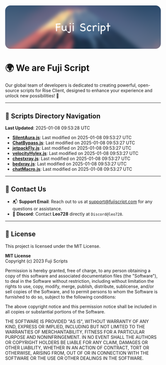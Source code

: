 ![Banner](.github/b.webp)

# 🌍 **We are Fuji Script**

Our global team of developers is dedicated to creating powerful, open-source scripts for Rise Client, designed to enhance your experience and unlock new possibilities! 🌟

---
<!-- SCRIPTS_NAVIGATION_START -->
## 📂 **Scripts Directory Navigation**

**Last Updated**: 2025-01-08 09:53:28 UTC

- **[SilentAura.js](scripts/SilentAura.js)**: Last modified on 2025-01-08 09:53:27 UTC
- **[ChatBypass.js](scripts/ChatBypass.js)**: Last modified on 2025-01-08 09:53:27 UTC
- **[jetpackFly.js](scripts/jetpackFly.js)**: Last modified on 2025-01-08 09:53:27 UTC
- **[velocityHylex.js](scripts/velocityHylex.js)**: Last modified on 2025-01-08 09:53:27 UTC
- **[chestxray.js](scripts/chestxray.js)**: Last modified on 2025-01-08 09:53:27 UTC
- **[bedxray.js](scripts/bedxray.js)**: Last modified on 2025-01-08 09:53:27 UTC
- **[chatMacro.js](scripts/chatMacro.js)**: Last modified on 2025-01-08 09:53:27 UTC

<!-- SCRIPTS_NAVIGATION_END -->

---

## 💬 **Contact Us**  
- 📬 **Support Email**: Reach out to us at [support@fujiscript.com](mailto:support@fujiscript.com) for any questions or assistance.  
- 💬 **Discord**: Contact **Leo728** directly at `Discord@leo728`.

---

## 📜 **License**

This project is licensed under the MIT License.  

**MIT License**  
Copyright (c) 2023 Fuji Scripts  

Permission is hereby granted, free of charge, to any person obtaining a copy of this software and associated documentation files (the "Software"), to deal in the Software without restriction, including without limitation the rights to use, copy, modify, merge, publish, distribute, sublicense, and/or sell copies of the Software, and to permit persons to whom the Software is furnished to do so, subject to the following conditions:  

The above copyright notice and this permission notice shall be included in all copies or substantial portions of the Software.  

THE SOFTWARE IS PROVIDED "AS IS", WITHOUT WARRANTY OF ANY KIND, EXPRESS OR IMPLIED, INCLUDING BUT NOT LIMITED TO THE WARRANTIES OF MERCHANTABILITY, FITNESS FOR A PARTICULAR PURPOSE AND NONINFRINGEMENT. IN NO EVENT SHALL THE AUTHORS OR COPYRIGHT HOLDERS BE LIABLE FOR ANY CLAIM, DAMAGES OR OTHER LIABILITY, WHETHER IN AN ACTION OF CONTRACT, TORT OR OTHERWISE, ARISING FROM, OUT OF OR IN CONNECTION WITH THE SOFTWARE OR THE USE OR OTHER DEALINGS IN THE SOFTWARE.  

